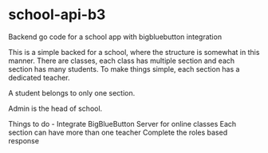 # school-api-b3
Backend go code for a school app with bigbluebutton integration

This is a simple backed for a school, where the structure is somewhat in this manner.
There are classes, each class has multiple section and each section has many students.
To make things simple, each section has a dedicated teacher.

A student belongs to only one section.

Admin is the head of school.

Things to do - 
Integrate BigBlueButton Server for online classes
Each section can have more than one teacher
Complete the roles based response